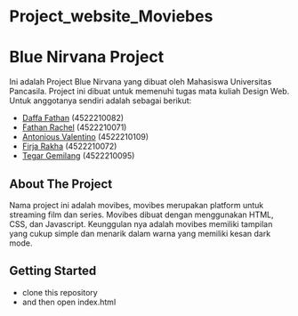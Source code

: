 # Project_website_Moviebes

# Blue Nirvana Project

Ini adalah Project Blue Nirvana yang dibuat oleh Mahasiswa Universitas Pancasila. Project ini dibuat untuk memenuhi tugas mata kuliah Design Web. Untuk anggotanya sendiri adalah sebagai berikut:

- [Daffa Fathan](https://github.com/daffa09) (4522210082)
- [Fathan Rachel](https://github.com/Fathanrachel) (4522210071)
- [Antonious Valentino](https://github.com/BrohKane) (4522210109)
- [Firja Rakha](https://github.com/FirjaRakha) (4522210072)
- [Tegar Gemilang](https://github.com/TegarGemilang02) (4522210095)

## About The Project

Nama project ini adalah movibes, movibes merupakan platform untuk streaming film dan series. Movibes dibuat dengan menggunakan HTML, CSS, dan Javascript. Keunggulan nya adalah movibes memiliki tampilan yang cukup simple dan menarik dalam warna yang memiliki kesan dark mode.

## Getting Started

- clone this repository
- and then open index.html
